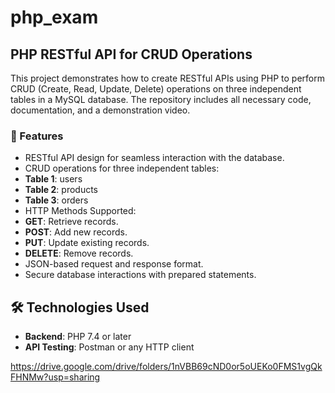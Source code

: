 # php_exam
## PHP RESTful API for CRUD Operations
This project demonstrates how to create RESTful APIs using PHP to perform CRUD (Create, Read, Update, Delete) operations on three independent tables in a MySQL database. The repository includes all necessary code, documentation, and a demonstration video.

### 🚀 Features
- RESTful API design for seamless interaction with the database.
- CRUD operations for three independent tables:
- **Table 1**: users
- **Table 2**: products
- **Table 3**: orders
- HTTP Methods Supported:
- **GET**: Retrieve records.
- **POST**: Add new records.
- **PUT**: Update existing records.
- **DELETE**: Remove records.
- JSON-based request and response format.
- Secure database interactions with prepared statements.

## 🛠️ Technologies Used
- **Backend**: PHP 7.4 or later
- **API Testing**: Postman or any HTTP client

https://drive.google.com/drive/folders/1nVBB69cND0or5oUEKo0FMS1vgQkFHNMw?usp=sharing
